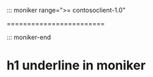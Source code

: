 ::: moniker range=">= contosoclient-1.0"

========================

::: moniker-end

# h1 underline in moniker

